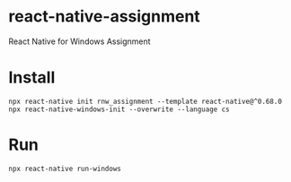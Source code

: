 # react-native-assignment
React Native for Windows Assignment

# Install

    npx react-native init rnw_assignment --template react-native@^0.68.0
    npx react-native-windows-init --overwrite --language cs

# Run

    npx react-native run-windows
    
